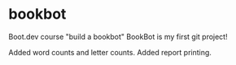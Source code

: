# bookbot
Boot.dev course "build a bookbot"
BookBot is my first git project!

Added word counts and letter counts.
Added report printing.
